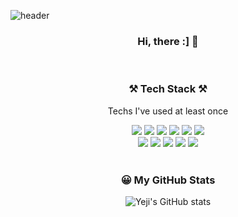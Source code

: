![header](https://capsule-render.vercel.app/api?type=waving&color=gradient&height=200&section=header&text=yejiiha&fontSize=70&fontAlignY=40)

<div align="center">

### Hi, there :] 👋

<br />

### ⚒️ Tech Stack ⚒️

<div align='center'>
<p>Techs I've used at least once</p>

  <img src="https://img.shields.io/badge/HTML5-E34F26?style=flat-square&logo=HTML5&logoColor=white"/>
  <img src="https://img.shields.io/badge/CSS3-1572B6?style=flat-square&logo=CSS3&logoColor=white"/>
  <img src="https://img.shields.io/badge/JavaScript-F7DF1E?style=flat-square&logo=JavaScript&logoColor=white"/>
  <img src="https://img.shields.io/badge/React-61DAFB?style=flat-square&logo=React&logoColor=white"/>
  <img src="https://img.shields.io/badge/GraphQL-E434AA?style=flat-square&logo=GraphQL&logoColor=white"/>
  <img src="https://img.shields.io/badge/Styled%20Components-DB7093?style=flat-square&logo=styled-components&logoColor=white"/>
  
  <br />
    <img src="https://img.shields.io/badge/Apollo%20GraphQL-311C87?style=flat-square&logo=Apollo%20GraphQL&logoColor=white"/>
    <img src="https://img.shields.io/badge/React%20Native-0088CC?style=flat-square&logo=React&logoColor=white"/>
   <img src="https://img.shields.io/badge/Node.js-339933?style=flat-square&logo=Node.js&logoColor=white"/>
   <img src="https://img.shields.io/badge/TypeScript-3178C6?style=flat-square&logo=TypeScript&logoColor=white"/>
   <img src="https://img.shields.io/badge/Python-3776AB?style=flat-square&logo=Python&logoColor=white"/>
  
</div>

<br />

### 😀 My GitHub Stats

![Yeji's GitHub stats](https://github-readme-stats.vercel.app/api?username=yejiiha&show_icons=true)

</div>

